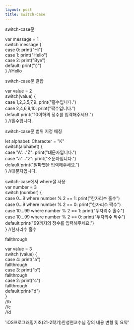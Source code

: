 ```yaml
---
layout: post
title: switch-case
---
```

switch-case문

var message = 1  
switch message {  
    case 0: print("Hi")  
    case 1: print("Hello")  
    case 2: print("Bye")  
    default: print(":)")  
} //Hello  

switch-case문 결합

var value = 2  
switch(value) {  
    case 1,2,3,5,7,9: print("홀수입니다.")  
    case 2,4,6,8,10: print("짝수입니다.")  
    default:print("10이하의 정수를 입력해주세요.")   
} //홀수입니다.  

switch-case문 범위 지정 매칭

let alphabet: Character = "K"  
switch(alphabet) {  
    case "A"..."Z": print("대문자입니다.")  
    case "a"..."z": print("소문자입니다.")  
    default:print("알파벳을 입력해주세요.")   
} //대문자입니다.  

switch-case에서 where절 사용   
var number = 3   
switch (number) {  
    case 0...9 where number % 2 == 1: print("한자리수 홀수")  
    case 0...9 where number % 2 == 0: print("한자리수 짝수")  
    case 10...99 where number % 2 == 1: print("두자리수 홀수")  
    case 10...99 where number % 2 == 0: print("두자리수 짝수")  
    default:print("99까지의 정수를 입력해주세요.")   
} //한자리수 홀수  

fallthrough

var value = 3   
switch (value) {  
    case 4: print("a")   
    fallthrough   
    case 3: print("b")   
    fallthrough   
    case 2: print("c")   
    fallthrough   
    default:print("d")   
}   
//b  
//c  
//d  

'iOS프로그래밍기초(21-2학기)한성현교수님 강의 내용 변형 및 요약'
